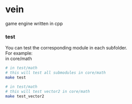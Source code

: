 # vein
game engine written in cpp

### test
You can test the corresponding module in each subfolder.  
For example:  
in core/math  

```sh  
# in test/math
# this will test all submodules in core/math
make test

# in test/math
# this will test vector2 in core/math
make test_vector2
```
